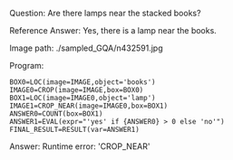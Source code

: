 Question: Are there lamps near the stacked books?

Reference Answer: Yes, there is a lamp near the books.

Image path: ./sampled_GQA/n432591.jpg

Program:

```
BOX0=LOC(image=IMAGE,object='books')
IMAGE0=CROP(image=IMAGE,box=BOX0)
BOX1=LOC(image=IMAGE0,object='lamp')
IMAGE1=CROP_NEAR(image=IMAGE0,box=BOX1)
ANSWER0=COUNT(box=BOX1)
ANSWER1=EVAL(expr="'yes' if {ANSWER0} > 0 else 'no'")
FINAL_RESULT=RESULT(var=ANSWER1)
```
Answer: Runtime error: 'CROP_NEAR'

